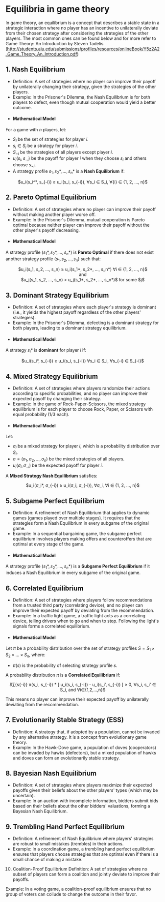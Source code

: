 # Equilibria in game theory

In game theory, an equilibrium is a concept that describes a stable state in a strategic interaction where no player has an incentive to unilaterally deviate from their chosen strategy after considering the strategies of the other players.
The most common ones can be found below and for more refer to Game Theory: An Introduction by Steven Tadelis (http://students.aiu.edu/submissions/profiles/resources/onlineBook/Y5z2A2_Game_Theory_An_Introduction.pdf)

## 1. Nash Equilibrium
  - Definition: A set of strategies where no player can improve their payoff by unilaterally changing their strategy, given the strategies of the other players.
  - Example: In the Prisoner's Dilemma, the Nash Equilibrium is for both players to defect, even though mutual cooperation would yield a better outcome.
  - #### **Mathematical Model**  
  For a game with $n$ players, let:  
- $S_i$ be the set of strategies for player $i$.  
- $s_i ∈ S_i$ be a strategy for player $i$.  
- $S_{-i}$ be the strategies of all players except player $i$.  
- $u_i(s_i, s_{-i})$ be the payoff for player $i$ when they choose $s_i$ and others choose $s_{-i}$.
- A strategy profile $s_1, s_2*, ..., s_n*$ is a **Nash Equilibrium** if:
<p align="center">
$u_i(s_i^*, s_{-i}) ≥ u_i(s_i, s_{-i}),  ∀s_i ∈ S_i, ∀{i} ∈ {1, 2, ..., n}$
</p>

## 2. Pareto Optimal Equilibrium
  - Definition: A set of strategies where no player can improve their payoff without making another player worse off.
  - Example: In the Prisoner's Dilemma, mutual cooperation is Pareto optimal because neither player can improve their payoff without the other player's payoff decreasing.
  - #### **Mathematical Model**  
A strategy profile $(s_1*, s_2*, ..., s_n*)$ is **Pareto Optimal** if there does not exist another strategy profile $(s_1, s_2, ..., s_n)$ such that:  
<p align="center">
$u_i(s_1, s_2, ..., s_n) ≥ u_i(s_1*, s_2*, ..., s_n*) ∀i ∈ {1, 2, ..., n}$
<br /> and <br />
$u_j(s_1, s_2, ..., s_n) > u_j(s_1*, s_2*, ..., s_n*)$ for some $j$
</p>
  
## 3. Dominant Strategy Equilibrium
  - Definition: A set of strategies where each player's strategy is dominant (i.e., it yields the highest payoff regardless of the other players' strategies).
  - Example: In the Prisoner's Dilemma, defecting is a dominant strategy for both players, leading to a dominant strategy equilibrium.
  - #### **Mathematical Model**  
A strategy $s_i*$ is **dominant** for player $i$ if:
<p align="center">
$u_i(s_i*, s_{-i}) ≥ u_i(s_i, s_{-i}) ∀s_i ∈ S_i, ∀s_{-i} ∈ S_{-i}$
</p>

## 4. Mixed Strategy Equilibrium
  - Definition: A set of strategies where players randomize their actions according to specific probabilities, and no player can improve their expected payoff by changing their strategy.
  - Example: In the game of Rock-Paper-Scissors, the mixed strategy equilibrium is for each player to choose Rock, Paper, or Scissors with equal probability (1/3 each).
  - #### **Mathematical Model**  
Let:
- $σ_i$ be a mixed strategy for player $i$, which is a probability distribution over $S_i$.
- $σ = (σ_1, σ_2, ..., σ_n)$ be the mixed strategies of all players.
- $u_i(σ_i, σ_{-i})$ be the expected payoff for player $i$.

A **Mixed Strategy Nash Equilibrium** satisfies:
<p align="center">
$u_i(σ_i*, σ_{-i}) ≥ u_i(σ_i, σ_{-i}), ∀σ_i, ∀i ∈ {1, 2, ..., n}$
</p>


## 5. Subgame Perfect Equilibrium
  - Definition: A refinement of Nash Equilibrium that applies to dynamic games (games played over multiple stages). It requires that the strategies form a Nash Equilibrium in every subgame of the original game.
  - Example: In a sequential bargaining game, the subgame perfect equilibrium involves players making offers and counteroffers that are optimal at every stage of the game.
  - #### **Mathematical Model**  
A strategy profile $(s_1*, s_2*, ..., s_n*)$ is a **Subgame Perfect Equilibrium** if it induces a Nash Equilibrium in every subgame of the original game.


## 6. Correlated Equilibrium
  - Definition: A set of strategies where players follow recommendations from a trusted third party (correlating device), and no player can improve their expected payoff by deviating from the recommendation.
  - Example: In a traffic light game, a traffic light acts as a correlating device, telling drivers when to go and when to stop. Following the light's signals forms a correlated equilibrium.
  - #### **Mathematical Model**  
Let $π$ be a probability distribution over the set of strategy profiles $S = S_1 × S_2 × ... × S_n$, where:  
- $π(s)$ is the probability of selecting strategy profile $s$.

A probability distribution $π$ is a **Correlated Equilibrium** if:
<p align="center">
$∑{s{-i}} π(s_i, s_{-i}) * [ u_i(s_i, s_{-i}) - u_i(s_i', s_{-i}) ] ≥ 0, ∀s_i, s_i' ∈ S_i, and ∀i∈{1,2,...,n}$
</p>
This means no player can improve their expected payoff by unilaterally deviating from the recommendation.

## 7. Evolutionarily Stable Strategy (ESS)
  - Definition: A strategy that, if adopted by a population, cannot be invaded by any alternative strategy. It is a concept from evolutionary game theory.
  - Example: In the Hawk-Dove game, a population of doves (cooperators) can be invaded by hawks (defectors), but a mixed population of hawks and doves can form an evolutionarily stable strategy.

## 8. Bayesian Nash Equilibrium
  - Definition: A set of strategies where players maximize their expected payoffs given their beliefs about the other players' types (which may be uncertain).
  - Example: In an auction with incomplete information, bidders submit bids based on their beliefs about the other bidders' valuations, forming a Bayesian Nash Equilibrium.

## 9. Trembling Hand Perfect Equilibrium
  - Definition: A refinement of Nash Equilibrium where players' strategies are robust to small mistakes (trembles) in their actions.
  - Example: In a coordination game, a trembling hand perfect equilibrium ensures that players choose strategies that are optimal even if there is a small chance of making a mistake.

10. Coalition-Proof Equilibrium
Definition: A set of strategies where no subset of players can form a coalition and jointly deviate to improve their payoffs.

Example: In a voting game, a coalition-proof equilibrium ensures that no group of voters can collude to change the outcome in their favor.

